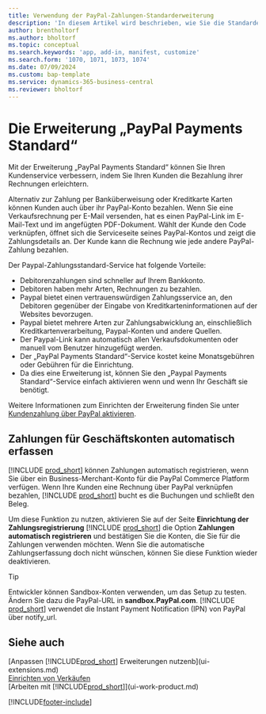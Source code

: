 ```yaml
---
title: Verwendung der PayPal-Zahlungen-Standarderweiterung
description: 'In diesem Artikel wird beschrieben, wie Sie die Standarderweiterung verwenden, damit Debitoren Zahlungen mit PayPal vornehmen können.'
author: brentholtorf
ms.author: bholtorf
ms.topic: conceptual
ms.search.keywords: 'app, add-in, manifest, customize'
ms.search.form: '1070, 1071, 1073, 1074'
ms.date: 07/09/2024
ms.custom: bap-template
ms.service: dynamics-365-business-central
ms.reviewer: bholtorf
---
```

# <a name="the-paypal-payments-standard-extension"></a>Die Erweiterung „PayPal Payments Standard“

Mit der Erweiterung „PayPal Payments Standard“ können Sie Ihren Kundenservice verbessern, indem Sie Ihren Kunden die Bezahlung ihrer Rechnungen erleichtern.

Alternativ zur Zahlung per Banküberweisung oder Kreditkarte Karten können Kunden auch über ihr PayPal-Konto bezahlen. Wenn Sie eine Verkaufsrechnung per E-Mail versenden, hat es einen PayPal-Link im E-Mail-Text und im angefügten PDF-Dokument. Wählt der Kunde den Code verknüpfen, öffnet sich die Serviceseite seines PayPal-Kontos und zeigt die Zahlungsdetails an. Der Kunde kann die Rechnung wie jede andere PayPal-Zahlung bezahlen.

Der Paypal-Zahlungsstandard-Service hat folgende Vorteile:

* Debitorenzahlungen sind schneller auf Ihrem Bankkonto.
* Debitoren haben mehr Arten, Rechnungen zu bezahlen.
* Paypal bietet einen vertrauenswürdigen Zahlungsservice an, den Debitoren gegenüber der Eingabe von Kreditkarteninformationen auf der Websites bevorzugen.
* Paypal bietet mehrere Arten zur Zahlungsabwicklung an, einschließlich Kreditkartenverarbeitung, Paypal-Konten und andere Quellen.
* Der Paypal-Link kann automatisch allen Verkaufsdokumenten oder manuell vom Benutzer hinzugefügt werden.
* Der „PayPal Payments Standard“-Service kostet keine Monatsgebühren oder Gebühren für die Einrichtung.
* Da dies eine Erweiterung ist, können Sie den „Paypal Payments Standard“-Service einfach aktivieren wenn und wenn Ihr Geschäft sie benötigt.  

Weitere Informationen zum Einrichten der Erweiterung finden Sie unter  [Kundenzahlung über PayPal aktivieren](sales-how-enable-payment-service-extensions.md).

## <a name="register-payments-automatically-for-business-accounts"></a>Zahlungen für Geschäftskonten automatisch erfassen

[!INCLUDE [prod_short](includes/prod_short.md)] können Zahlungen automatisch registrieren, wenn Sie über ein Business-Merchant-Konto für die PayPal Commerce Platform verfügen. Wenn Ihre Kunden eine Rechnung über PayPal verknüpfen bezahlen, [!INCLUDE [prod_short](includes/prod_short.md)] bucht es die Buchungen und schließt den Beleg.

Um diese Funktion zu nutzen, aktivieren Sie auf der Seite  **Einrichtung der Zahlungsregistrierung**  [!INCLUDE [prod_short](includes/prod_short.md)] die Option  **Zahlungen automatisch registrieren**  und bestätigen Sie die Konten, die Sie für die Zahlungen verwenden möchten. Wenn Sie die automatische Zahlungserfassung doch nicht wünschen, können Sie diese Funktion wieder deaktivieren.

> [!TIP]
> Entwickler können Sandbox-Konten verwenden, um das Setup zu testen. Ändern Sie dazu die PayPal-URL in  **sandbox.PayPal.com**. [!INCLUDE [prod_short](includes/prod_short.md)] verwendet die Instant Payment Notification (IPN) von PayPal über notify_url.

## <a name="see-also"></a>Siehe auch

[Anpassen [!INCLUDE[prod_short](includes/prod_short.md)] Erweiterungen nutzenb](ui-extensions.md)  
[Einrichten von Verkäufen](sales-setup-sales.md)  
[Arbeiten mit [!INCLUDE[prod_short](includes/prod_short.md)]](ui-work-product.md)  

[!INCLUDE[footer-include](includes/footer-banner.md)]
